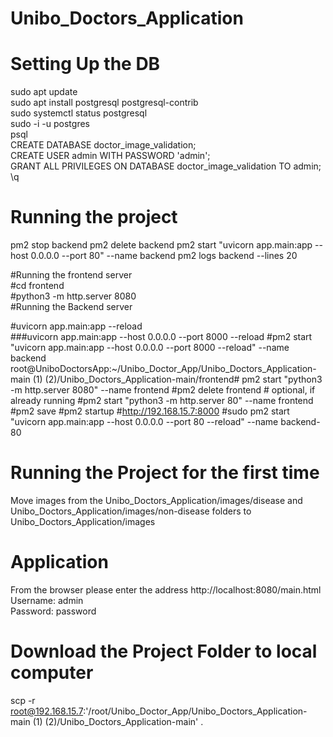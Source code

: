 # Unibo_Doctors_Application

# Setting Up the DB
sudo apt update   
sudo apt install postgresql postgresql-contrib  
sudo systemctl status postgresql  
sudo -i -u postgres  
psql  
CREATE DATABASE doctor_image_validation;  
CREATE USER admin WITH PASSWORD 'admin';  
GRANT ALL PRIVILEGES ON DATABASE doctor_image_validation TO admin;  
\q  

# Running the project

pm2 stop backend
pm2 delete backend
pm2 start "uvicorn app.main:app --host 0.0.0.0 --port 80" --name backend
pm2 logs backend --lines 20



#Running the frontend server  
#cd frontend  
#python3 -m http.server 8080  
#Running the Backend server  

#uvicorn app.main:app --reload  
###uvicorn app.main:app --host 0.0.0.0 --port 8000 --reload
#pm2 start "uvicorn app.main:app --host 0.0.0.0 --port 8000 --reload" --name backend
root@UniboDoctorsApp:~/Unibo_Doctor_App/Unibo_Doctors_Application-main (1) (2)/Unibo_Doctors_Application-main/frontend# pm2 start "python3 -m http.server 8080" --name frontend
#pm2 delete frontend  # optional, if already running
#pm2 start "python3 -m http.server 80" --name frontend
#pm2 save
#pm2 startup
#http://192.168.15.7:8000
#sudo pm2 start "uvicorn app.main:app --host 0.0.0.0 --port 80 --reload" --name backend-80


# Running the Project for the first time
Move images from the Unibo_Doctors_Application/images/disease and Unibo_Doctors_Application/images/non-disease folders to Unibo_Doctors_Application/images


# Application
From the browser please enter the address
http://localhost:8080/main.html  
Username: admin  
Password: password  


# Download the Project Folder to local computer
scp -r root@192.168.15.7:'/root/Unibo_Doctor_App/Unibo_Doctors_Application-main (1) (2)/Unibo_Doctors_Application-main' .

